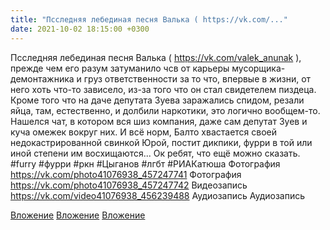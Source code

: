 ```yaml
---
title: "Псследняя лебединая песня Валька ( https://vk.com/..."
date: 2021-10-02 18:15:00 +0300
---
```


Псследняя лебединая песня Валька ( https://vk.com/valek_anunak ), прежде чем его разум затуманило чсв от карьеры мусорщика-демонтажника и груз ответственности за то что, впервые в жизни, от него хоть что-то зависело, из-за того что он стал свидетелем пиздеца. Кроме того что на даче депутата Зуева заражались спидом, резали яйца, там, естественно, и долбили наркотики, это логично вообщем-то. Нашелся чат, в котором вся шиз компания, даже сам депутат Зуев и куча омежек вокруг них. И всё норм, Балто хвастается своей недокастрированной свинкой Юрой, постит дикпики, фурри в той или иной степени им восхищаются... Ок ребят, что ещё можно сказать.
#furry #фурри #ркн #Цыганов #лгбт #РИАКатюша
Фотография
https://vk.com/photo41076938_457247741
Фотография
https://vk.com/photo41076938_457247742
Видеозапись
https://vk.com/video41076938_456239488
Аудиозапись
Аудиозапись

[Вложение](https://vk.com/photo41076938_457247741)
[Вложение](https://vk.com/photo41076938_457247742)
[Вложение](https://vk.com/video41076938_456239488)

